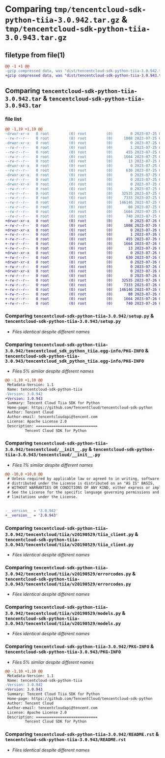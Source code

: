 # Comparing `tmp/tencentcloud-sdk-python-tiia-3.0.942.tar.gz` & `tmp/tencentcloud-sdk-python-tiia-3.0.943.tar.gz`

## filetype from file(1)

```diff
@@ -1 +1 @@
-gzip compressed data, was "dist/tencentcloud-sdk-python-tiia-3.0.942.tar", last modified: Tue Jul 25 04:27:44 2023, max compression
+gzip compressed data, was "dist/tencentcloud-sdk-python-tiia-3.0.943.tar", last modified: Wed Jul 26 00:46:30 2023, max compression
```

## Comparing `tencentcloud-sdk-python-tiia-3.0.942.tar` & `tencentcloud-sdk-python-tiia-3.0.943.tar`

### file list

```diff
@@ -1,19 +1,19 @@
-drwxr-xr-x   0 root         (0) root         (0)        0 2023-07-25 04:27:44.000000 tencentcloud-sdk-python-tiia-3.0.942/
--rw-r--r--   0 root         (0) root         (0)     1008 2023-07-25 04:27:44.000000 tencentcloud-sdk-python-tiia-3.0.942/setup.py
-drwxr-xr-x   0 root         (0) root         (0)        0 2023-07-25 04:27:44.000000 tencentcloud-sdk-python-tiia-3.0.942/tencentcloud_sdk_python_tiia.egg-info/
--rw-r--r--   0 root         (0) root         (0)        1 2023-07-25 04:27:44.000000 tencentcloud-sdk-python-tiia-3.0.942/tencentcloud_sdk_python_tiia.egg-info/dependency_links.txt
--rw-r--r--   0 root         (0) root         (0)      455 2023-07-25 04:27:44.000000 tencentcloud-sdk-python-tiia-3.0.942/tencentcloud_sdk_python_tiia.egg-info/SOURCES.txt
--rw-r--r--   0 root         (0) root         (0)     1664 2023-07-25 04:27:44.000000 tencentcloud-sdk-python-tiia-3.0.942/tencentcloud_sdk_python_tiia.egg-info/PKG-INFO
--rw-r--r--   0 root         (0) root         (0)       13 2023-07-25 04:27:44.000000 tencentcloud-sdk-python-tiia-3.0.942/tencentcloud_sdk_python_tiia.egg-info/top_level.txt
-drwxr-xr-x   0 root         (0) root         (0)        0 2023-07-25 04:27:44.000000 tencentcloud-sdk-python-tiia-3.0.942/tencentcloud/
--rw-r--r--   0 root         (0) root         (0)      630 2023-07-25 04:27:44.000000 tencentcloud-sdk-python-tiia-3.0.942/tencentcloud/__init__.py
-drwxr-xr-x   0 root         (0) root         (0)        0 2023-07-25 04:27:44.000000 tencentcloud-sdk-python-tiia-3.0.942/tencentcloud/tiia/
--rw-r--r--   0 root         (0) root         (0)        0 2023-07-25 04:27:44.000000 tencentcloud-sdk-python-tiia-3.0.942/tencentcloud/tiia/__init__.py
-drwxr-xr-x   0 root         (0) root         (0)        0 2023-07-25 04:27:44.000000 tencentcloud-sdk-python-tiia-3.0.942/tencentcloud/tiia/v20190529/
--rw-r--r--   0 root         (0) root         (0)        0 2023-07-25 04:27:44.000000 tencentcloud-sdk-python-tiia-3.0.942/tencentcloud/tiia/v20190529/__init__.py
--rw-r--r--   0 root         (0) root         (0)    32535 2023-07-25 04:27:44.000000 tencentcloud-sdk-python-tiia-3.0.942/tencentcloud/tiia/v20190529/tiia_client.py
--rw-r--r--   0 root         (0) root         (0)     7333 2023-07-25 04:27:44.000000 tencentcloud-sdk-python-tiia-3.0.942/tencentcloud/tiia/v20190529/errorcodes.py
--rw-r--r--   0 root         (0) root         (0)   146146 2023-07-25 04:27:44.000000 tencentcloud-sdk-python-tiia-3.0.942/tencentcloud/tiia/v20190529/models.py
--rw-r--r--   0 root         (0) root         (0)       88 2023-07-25 04:27:44.000000 tencentcloud-sdk-python-tiia-3.0.942/setup.cfg
--rw-r--r--   0 root         (0) root         (0)     1664 2023-07-25 04:27:44.000000 tencentcloud-sdk-python-tiia-3.0.942/PKG-INFO
--rw-r--r--   0 root         (0) root         (0)      740 2023-07-25 04:27:44.000000 tencentcloud-sdk-python-tiia-3.0.942/README.rst
+drwxr-xr-x   0 root         (0) root         (0)        0 2023-07-26 00:46:30.000000 tencentcloud-sdk-python-tiia-3.0.943/
+-rw-r--r--   0 root         (0) root         (0)     1008 2023-07-26 00:46:30.000000 tencentcloud-sdk-python-tiia-3.0.943/setup.py
+drwxr-xr-x   0 root         (0) root         (0)        0 2023-07-26 00:46:30.000000 tencentcloud-sdk-python-tiia-3.0.943/tencentcloud_sdk_python_tiia.egg-info/
+-rw-r--r--   0 root         (0) root         (0)        1 2023-07-26 00:46:30.000000 tencentcloud-sdk-python-tiia-3.0.943/tencentcloud_sdk_python_tiia.egg-info/dependency_links.txt
+-rw-r--r--   0 root         (0) root         (0)      455 2023-07-26 00:46:30.000000 tencentcloud-sdk-python-tiia-3.0.943/tencentcloud_sdk_python_tiia.egg-info/SOURCES.txt
+-rw-r--r--   0 root         (0) root         (0)     1664 2023-07-26 00:46:30.000000 tencentcloud-sdk-python-tiia-3.0.943/tencentcloud_sdk_python_tiia.egg-info/PKG-INFO
+-rw-r--r--   0 root         (0) root         (0)       13 2023-07-26 00:46:30.000000 tencentcloud-sdk-python-tiia-3.0.943/tencentcloud_sdk_python_tiia.egg-info/top_level.txt
+drwxr-xr-x   0 root         (0) root         (0)        0 2023-07-26 00:46:30.000000 tencentcloud-sdk-python-tiia-3.0.943/tencentcloud/
+-rw-r--r--   0 root         (0) root         (0)      630 2023-07-26 00:46:30.000000 tencentcloud-sdk-python-tiia-3.0.943/tencentcloud/__init__.py
+drwxr-xr-x   0 root         (0) root         (0)        0 2023-07-26 00:46:30.000000 tencentcloud-sdk-python-tiia-3.0.943/tencentcloud/tiia/
+-rw-r--r--   0 root         (0) root         (0)        0 2023-07-26 00:46:30.000000 tencentcloud-sdk-python-tiia-3.0.943/tencentcloud/tiia/__init__.py
+drwxr-xr-x   0 root         (0) root         (0)        0 2023-07-26 00:46:30.000000 tencentcloud-sdk-python-tiia-3.0.943/tencentcloud/tiia/v20190529/
+-rw-r--r--   0 root         (0) root         (0)        0 2023-07-26 00:46:30.000000 tencentcloud-sdk-python-tiia-3.0.943/tencentcloud/tiia/v20190529/__init__.py
+-rw-r--r--   0 root         (0) root         (0)    32535 2023-07-26 00:46:30.000000 tencentcloud-sdk-python-tiia-3.0.943/tencentcloud/tiia/v20190529/tiia_client.py
+-rw-r--r--   0 root         (0) root         (0)     7333 2023-07-26 00:46:30.000000 tencentcloud-sdk-python-tiia-3.0.943/tencentcloud/tiia/v20190529/errorcodes.py
+-rw-r--r--   0 root         (0) root         (0)   146146 2023-07-26 00:46:30.000000 tencentcloud-sdk-python-tiia-3.0.943/tencentcloud/tiia/v20190529/models.py
+-rw-r--r--   0 root         (0) root         (0)       88 2023-07-26 00:46:30.000000 tencentcloud-sdk-python-tiia-3.0.943/setup.cfg
+-rw-r--r--   0 root         (0) root         (0)     1664 2023-07-26 00:46:30.000000 tencentcloud-sdk-python-tiia-3.0.943/PKG-INFO
+-rw-r--r--   0 root         (0) root         (0)      740 2023-07-26 00:46:30.000000 tencentcloud-sdk-python-tiia-3.0.943/README.rst
```

### Comparing `tencentcloud-sdk-python-tiia-3.0.942/setup.py` & `tencentcloud-sdk-python-tiia-3.0.943/setup.py`

 * *Files identical despite different names*

### Comparing `tencentcloud-sdk-python-tiia-3.0.942/tencentcloud_sdk_python_tiia.egg-info/PKG-INFO` & `tencentcloud-sdk-python-tiia-3.0.943/tencentcloud_sdk_python_tiia.egg-info/PKG-INFO`

 * *Files 5% similar despite different names*

```diff
@@ -1,10 +1,10 @@
 Metadata-Version: 1.1
 Name: tencentcloud-sdk-python-tiia
-Version: 3.0.942
+Version: 3.0.943
 Summary: Tencent Cloud Tiia SDK for Python
 Home-page: https://github.com/TencentCloud/tencentcloud-sdk-python
 Author: Tencent Cloud
 Author-email: tencentcloudapi@tencent.com
 License: Apache License 2.0
 Description: ============================
         Tencent Cloud SDK for Python
```

### Comparing `tencentcloud-sdk-python-tiia-3.0.942/tencentcloud/__init__.py` & `tencentcloud-sdk-python-tiia-3.0.943/tencentcloud/__init__.py`

 * *Files 1% similar despite different names*

```diff
@@ -10,8 +10,8 @@
 # Unless required by applicable law or agreed to in writing, software
 # distributed under the License is distributed on an "AS IS" BASIS,
 # WITHOUT WARRANTIES OR CONDITIONS OF ANY KIND, either express or implied.
 # See the License for the specific language governing permissions and
 # limitations under the License.
 
 
-__version__ = '3.0.942'
+__version__ = '3.0.943'
```

### Comparing `tencentcloud-sdk-python-tiia-3.0.942/tencentcloud/tiia/v20190529/tiia_client.py` & `tencentcloud-sdk-python-tiia-3.0.943/tencentcloud/tiia/v20190529/tiia_client.py`

 * *Files identical despite different names*

### Comparing `tencentcloud-sdk-python-tiia-3.0.942/tencentcloud/tiia/v20190529/errorcodes.py` & `tencentcloud-sdk-python-tiia-3.0.943/tencentcloud/tiia/v20190529/errorcodes.py`

 * *Files identical despite different names*

### Comparing `tencentcloud-sdk-python-tiia-3.0.942/tencentcloud/tiia/v20190529/models.py` & `tencentcloud-sdk-python-tiia-3.0.943/tencentcloud/tiia/v20190529/models.py`

 * *Files identical despite different names*

### Comparing `tencentcloud-sdk-python-tiia-3.0.942/PKG-INFO` & `tencentcloud-sdk-python-tiia-3.0.943/PKG-INFO`

 * *Files 5% similar despite different names*

```diff
@@ -1,10 +1,10 @@
 Metadata-Version: 1.1
 Name: tencentcloud-sdk-python-tiia
-Version: 3.0.942
+Version: 3.0.943
 Summary: Tencent Cloud Tiia SDK for Python
 Home-page: https://github.com/TencentCloud/tencentcloud-sdk-python
 Author: Tencent Cloud
 Author-email: tencentcloudapi@tencent.com
 License: Apache License 2.0
 Description: ============================
         Tencent Cloud SDK for Python
```

### Comparing `tencentcloud-sdk-python-tiia-3.0.942/README.rst` & `tencentcloud-sdk-python-tiia-3.0.943/README.rst`

 * *Files identical despite different names*

